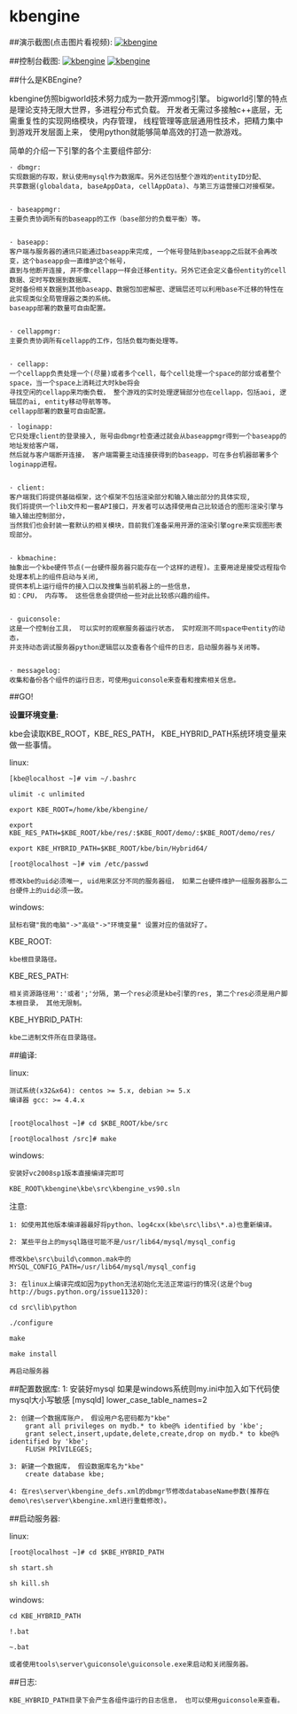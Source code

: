 kbengine
========

##演示截图(点击图片看视频):
[![kbengine](https://github.com/downloads/kbengine/kbengine/demo.jpg)](http://v.youku.com/v_show/id_XMTc2MDcxMDUy.html)

##控制台截图:
[![kbengine](https://github.com/downloads/kbengine/kbengine/guiconsole_debug.jpg)](http://v.youku.com/v_show/id_XMTc2MDcxMDUy.html)
[![kbengine](https://github.com/downloads/kbengine/kbengine/guiconsole_log.jpg)](http://v.youku.com/v_show/id_XMTc2MDcxMDUy.html)

##什么是KBEngine?

kbengine仿照bigworld技术努力成为一款开源mmog引擎。
bigworld引擎的特点是理论支持无限大世界，多进程分布式负载。
开发者无需过多接触c++底层，无需重复性的实现网络模块，内存管理，
线程管理等底层通用性技术，把精力集中到游戏开发层面上来，
使用python就能够简单高效的打造一款游戏。

简单的介绍一下引擎的各个主要组件部分:

	· dbmgr:
	实现数据的存取，默认使用mysql作为数据库。另外还包括整个游戏的entityID分配、
	共享数据(globaldata, baseAppData, cellAppData)、与第三方运营接口对接框架。


	· baseappmgr:
	主要负责协调所有的baseapp的工作（base部分的负载平衡）等。


	· baseapp:
	客户端与服务器的通讯只能通过baseapp来完成, 一个帐号登陆到baseapp之后就不会再改变，这个baseapp会一直维护这个帐号，
	直到与他断开连接, 并不像cellapp一样会迁移entity。另外它还会定义备份entity的cell数据、定时写数据到数据库、
	定时备份相关数据到其他baseapp、数据包加密解密、逻辑层还可以利用base不迁移的特性在此实现类似全局管理器之类的系统。
	baseapp部署的数量可自由配置。


	· cellappmgr:
	主要负责协调所有cellapp的工作，包括负载均衡处理等。


	· cellapp:
	一个cellapp负责处理一个(尽量)或者多个cell，每个cell处理一个space的部分或者整个space，当一个space上消耗过大时kbe将会
	寻找空闲的cellapp来均衡负载， 整个游戏的实时处理逻辑部分也在cellapp，包括aoi, 逻辑层的ai, entity移动导航等等。 
	cellapp部署的数量可自由配置。

	· loginapp:
	它只处理client的登录接入, 账号由dbmgr检查通过就会从baseappmgr得到一个baseapp的地址发给客户端，
	然后就与客户端断开连接， 客户端需要主动连接获得到的baseapp，可在多台机器部署多个loginapp进程。 


	· client:
	客户端我们将提供基础框架，这个框架不包括渲染部分和输入输出部分的具体实现, 
	我们将提供一个lib文件和一套API接口，开发者可以选择使用自己比较适合的图形渲染引擎与输入输出控制部分， 
	当然我们也会封装一套默认的相关模块，目前我们准备采用开源的渲染引擎ogre来实现图形表现部分。 


	· kbmachine:
	抽象出一个kbe硬件节点(一台硬件服务器只能存在一个这样的进程)。主要用途是接受远程指令处理本机上的组件启动与关闭, 
	提供本机上运行组件的接入口以及搜集当前机器上的一些信息， 
	如：CPU， 内存等。 这些信息会提供给一些对此比较感兴趣的组件。 


	· guiconsole: 
	这是一个控制台工具， 可以实时的观察服务器运行状态， 实时观测不同space中entity的动态，
	并支持动态调试服务器python逻辑层以及查看各个组件的日志，启动服务器与关闭等。 


	· messagelog: 
	收集和备份各个组件的运行日志，可使用guiconsole来查看和搜索相关信息。
##GO!


**设置环境变量:**

kbe会读取KBE_ROOT，KBE_RES_PATH， KBE_HYBRID_PATH系统环境变量来做一些事情。


linux:

	[kbe@localhost ~]# vim ~/.bashrc

	ulimit -c unlimited

	export KBE_ROOT=/home/kbe/kbengine/

	export KBE_RES_PATH=$KBE_ROOT/kbe/res/:$KBE_ROOT/demo/:$KBE_ROOT/demo/res/

	export KBE_HYBRID_PATH=$KBE_ROOT/kbe/bin/Hybrid64/

	[root@localhost ~]# vim /etc/passwd
	
	修改kbe的uid必须唯一, uid用来区分不同的服务器组， 如果二台硬件维护一组服务器那么二台硬件上的uid必须一致。
windows:

	鼠标右键"我的电脑"->"高级"->"环境变量" 设置对应的值就好了。



KBE_ROOT:

	kbe根目录路径。


KBE_RES_PATH:

	相关资源路径用':'或者';'分隔, 第一个res必须是kbe引擎的res, 第二个res必须是用户脚本根目录， 其他无限制。


KBE_HYBRID_PATH:

	kbe二进制文件所在目录路径。



##编译:

linux:

	测试系统(x32&x64): centos >= 5.x, debian >= 5.x
	编译器 gcc: >= 4.4.x


	[root@localhost ~]# cd $KBE_ROOT/kbe/src

	[root@localhost /src]# make


windows:

	安装好vc2008sp1版本直接编译完即可

	KBE_ROOT\kbengine\kbe\src\kbengine_vs90.sln

注意: 

	1: 如使用其他版本编译器最好将python、log4cxx(kbe\src\libs\*.a)也重新编译。

	2: 某些平台上的mysql路径可能不是/usr/lib64/mysql/mysql_config

	修改kbe\src\build\common.mak中的MYSQL_CONFIG_PATH=/usr/lib64/mysql/mysql_config

	3: 在linux上编译完成如因为python无法初始化无法正常运行的情况(这是个bug http://bugs.python.org/issue11320):

	cd src\lib\python

	./configure

	make

	make install

	再启动服务器


##配置数据库:
	1: 安装好mysql
		如果是windows系统则my.ini中加入如下代码使mysql大小写敏感
		[mysqld]
		lower_case_table_names=2

	2: 创建一个数据库账户， 假设用户名密码都为"kbe"
		grant all privileges on mydb.* to kbe@% identified by 'kbe';
		grant select,insert,update,delete,create,drop on mydb.* to kbe@% identified by 'kbe';
		FLUSH PRIVILEGES;

	3: 新建一个数据库， 假设数据库名为"kbe"
		create database kbe;

	4: 在res\server\kbengine_defs.xml的dbmgr节修改databaseName参数(推荐在demo\res\server\kbengine.xml进行重载修改)。



##启动服务器:


linux:

	[root@localhost ~]# cd $KBE_HYBRID_PATH

	sh start.sh

	sh kill.sh


windows:

	cd KBE_HYBRID_PATH

	!.bat

	~.bat

	或者使用tools\server\guiconsole\guiconsole.exe来启动和关闭服务器。

##日志:

	KBE_HYBRID_PATH目录下会产生各组件运行的日志信息， 也可以使用guiconsole来查看。
